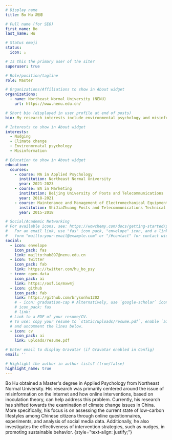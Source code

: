 ```yaml
---
# Display name
title: Bo Hu 胡博

# Full name (for SEO)
first_name: Bo
last_name: Hu

# Status emoji
status:
  icon: ☕️

# Is this the primary user of the site?
superuser: true

# Role/position/tagline
role: Master

# Organizations/Affiliations to show in About widget
organizations:
  - name: Northeast Normal University (NENU)
    url: https://www.nenu.edu.cn/

# Short bio (displayed in user profile at end of posts)
bio: My research interests include environmental psychology and misinformation.

# Interests to show in About widget
interests:
  - Nudging
  - Climate change
  - Environmrnatal psychology
  - Misinformation

# Education to show in About widget
education:
  courses:
    - course: MA in Applied Psychology
      institution: Northeast Normal University
      year: 2021-2023
    - course: BA in Marketing
      institution: Beijing University of Posts and Telecommunications
      year: 2018-2021
    - course: Maintenance and Management of Electromechanical Equipment
      institution: ShiJiaZhuang Posts and Telecommunications Technical College
      year: 2015-2018

# Social/Academic Networking
# For available icons, see: https://wowchemy.com/docs/getting-started/page-builder/#icons
#   For an email link, use "fas" icon pack, "envelope" icon, and a link in the
#   form "mailto:your-email@example.com" or "/#contact" for contact widget.
social:
  - icon: envelope
    icon_pack: fas
    link: mailto:hub897@nenu.edu.cn
  - icon: twitter
    icon_pack: fab
    link: https://twitter.com/hu_bo_psy
  - icon: open-data
    icon_pack: ai
    link: https://osf.io/mxw4j
  - icon: github
    icon_pack: fab
    link: https://github.com/brysonhu1202
    # - icon: graduation-cap # Alternatively, use `google-scholar` icon from `ai` icon pack
    # icon_pack: fas
    # link:  
  # Link to a PDF of your resume/CV.
  # To use: copy your resume to `static/uploads/resume.pdf`, enable `ai` icons in `params.yaml`,
  # and uncomment the lines below.
  - icon: cv
    icon_pack: ai
    link: uploads/resume.pdf

# Enter email to display Gravatar (if Gravatar enabled in Config)
email: ''

# Highlight the author in author lists? (true/false)
highlight_name: true
---
```


Bo Hu obtained a Master's degree in Applied Psychology from Northeast Normal University. His research was primarily centered around the issue of misinformation on the internet and how online interventions, based on inoculation theory, can help address this problem. Currently, his research has shifted towards the examination of climate change issues in China. More specifically, his focus is on assessing the current state of low-carbon lifestyles among Chinese citizens through online questionnaires, experiments, and analysis of social media data. Additionally, he also investigates the effectiveness of intervention strategies, such as nudges, in promoting sustainable behavior.
{style="text-align: justify;"}
